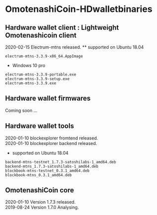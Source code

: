 # OmotenashiCoin-HDwalletbinaries

## Hardware wallet client : Lightweight Omotenashicoin client
2020-02-15 Electrum-mtns released. 
** supported on Ubuntu 18.04 
```
electrum-mtns-3.3.9-x86_64.AppImage
```

* Windows 10 pro
```
electrum-mtns-3.3.9-portable.exe
electrum-mtns-3.3.9-setup.exe
electrum-mtns-3.3.9.exe
```

## Hardware wallet firmwares
Coming soon ...

## Hardware wallet tools
2020-01-10 blockexplorer fromtend released.   
2020-01-10 blockexplorer backend released.  

* supported on Ubuntu 18.04
```
backend-mtns-testnet_1.7.3-satoshilabs-1_amd64.deb
backend-mtns_1.7.3-satoshilabs-1_amd64.deb
blockbook-mtns-testnet_0.3.1_amd64.deb
blockbook-mtns_0.3.1_amd64.deb
```

## OmotenashiCoin core 
2020-01-10 Version 1.7.3 released.  
2019-08-24 Version 1.7.0 Analysing.
